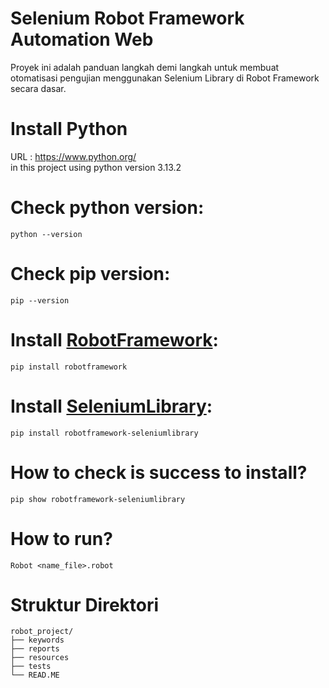 # Selenium Robot Framework Automation Web
Proyek ini adalah panduan langkah demi langkah untuk membuat otomatisasi pengujian menggunakan Selenium Library di Robot Framework secara dasar.  
# Install Python  
  URL : https://www.python.org/   
  in this project using python version 3.13.2
# Check python version:
  ```
  python --version
  ```
# Check pip version:
  ```
  pip --version
  ```
# Install [RobotFramework](https://robotframework.org/):
  ```
  pip install robotframework  
  ```
# Install [SeleniumLibrary](https://github.com/robotframework/SeleniumLibrary/):  
  ```
pip install robotframework-seleniumlibrary  
  ```
# How to check is success to install?  
  ```
  pip show robotframework-seleniumlibrary  
  ```
# How to run?
  ```
Robot <name_file>.robot
  ```
# Struktur Direktori
```
robot_project/
├── keywords
├── reports
├── resources
├── tests
└── READ.ME
```
